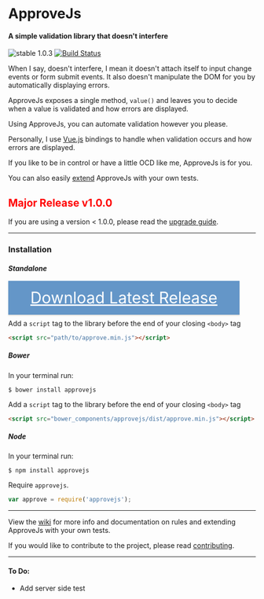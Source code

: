 # ApproveJs
#### A simple validation library that doesn't interfere
![stable 1.0.3](https://img.shields.io/badge/stable-1.0.3-green.svg) [![Build Status](https://travis-ci.org/CharlGottschalk/approvejs.svg?branch=master)](https://travis-ci.org/CharlGottschalk/approvejs)

When I say, doesn't interfere, I mean it doesn't attach itself to input change events or form submit events. It also doesn't manipulate the DOM for you by automatically displaying errors.

ApproveJs exposes a single method, `value()` and leaves you to decide when a value is validated and how errors are displayed.

Using ApproveJs, you can automate validation however you please.

Personally, I use [Vue.js](http://vuejs.org/guide/events.html) bindings to handle when validation occurs and how errors are displayed.

If you like to be in control or have a little OCD like me, ApproveJs is for you.

You can also easily [extend](https://github.com/CharlGottschalk/approvejs/wiki/Adding-Your-Own-Tests) ApproveJs with your own tests.

<h2 style="color:#ff0000;">Major Release v1.0.0</h2>

If you are using a version < 1.0.0, please read the [upgrade guide](https://github.com/CharlGottschalk/approvejs/wiki/Upgrade-Guide).

---

### Installation

##### Standalone

<a href="https://github.com/CharlGottschalk/approvejs/releases"
style="color: #fff; background-color: #6496c8; margin: 0 10px 0 0; padding: 15px 45px; font-size: 32px; line-height: 1.8; box-shadow: 0 2px 2px rgba(204, 197, 185, 0.5);"> Download Latest Release </a>

Add a `script` tag to the library before the end of your closing `<body>` tag

```html
<script src="path/to/approve.min.js"></script>
```

##### Bower

In your terminal run:

```
$ bower install approvejs
```

Add a `script` tag to the library before the end of your closing `<body>` tag

```html
<script src="bower_components/approvejs/dist/approve.min.js"></script>
```


##### Node

In your terminal run:

```
$ npm install approvejs
```

Require `approvejs`.

```javascript
var approve = require('approvejs');
```

---

View the [wiki](https://github.com/CharlGottschalk/approvejs/wiki) for more info and documentation on rules and extending ApproveJs with your own tests.

If you would like to contribute to the project, please read [contributing](https://github.com/CharlGottschalk/approvejs/wiki/Contributing).

---

#### To Do:

- Add server side test
